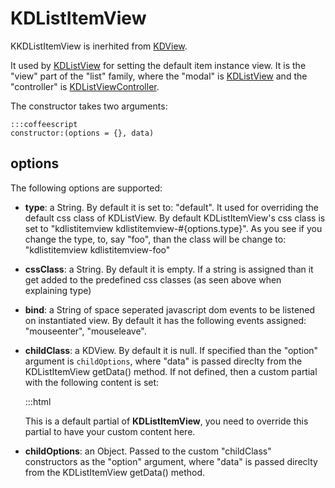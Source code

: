 # KDListItemView

KKDListItemView is inerhited from [KDView](/core/KDView).

It used by [KDListView](/framework/list/KDListView) for setting the default item
instance view. It is the "view" part of the "list" family, where the "modal" is
[KDListView](/framework/list/KDListView) and the "controller" is
[KDListViewController](/framework/list/KDListViewController).

The constructor takes two arguments:

    :::coffeescript
    constructor:(options = {}, data)

## options

The following options are supported:

* **type**: a String. By default it is set to: "default". It used for overriding
  the default css class of KDListView. By default KDListItemView's css class is
  set to "kdlistitemview kdlistitemview-#{options.type}". As you see if you
  change the type, to, say "foo", than the class will be change to:
  "kdlistitemview kdlistitemview-foo"

* **cssClass**: a String. By default it is empty. If a string is assigned than
  it get added to the predefined css classes (as seen above when explaining
  type)

* **bind**: a String of space seperated javascript dom events to be listened
  on instantiated view. By default it has the following events assigned:
  "mouseenter", "mouseleave".

* **childClass**: a KDView. By default it is null. If specified than the
  "option" argument is `childOptions`, where "data" is passed direclty from the
  KDListItemView getData() method. If not defined, then a custom partial with
  the following content is set:

    :::html
    <div class='kdlistitemview-default-content'>
      <p>This is a default partial of <b>KDListItemView</b>,
      you need to override this partial to have your custom content here.</p>
    </div>

* **childOptions**: an Object. Passed to the custom "childClass" constructors as
  the "option" argument, where "data" is passed direclty from the KDListItemView
  getData() method.

